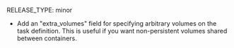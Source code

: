 RELEASE_TYPE: minor

- Add an "extra_volumes" field for specifying arbitrary volumes on the task definition.
  This is useful if you want non-persistent volumes shared between containers.
